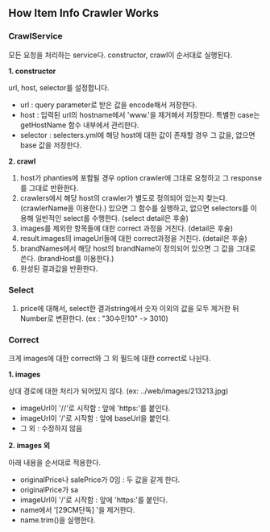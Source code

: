 ## How Item Info Crawler Works

### CrawlService

모든 요청을 처리하는 service다.
constructor, crawl이 순서대로 실행된다.

**1. constructor**

url, host, selector를 설정합니다.

- url : query parameter로 받은 값을 encode해서 저장한다.
- host : 입력된 url의 hostname에서 'www.'을 제거해서 저장한다. 특별한 case는 getHostName 함수 내부에서 관리한다.
- selector : selecters.yml에 해당 host에 대한 값이 존재할 경우 그 값을, 없으면 base 값을 저장한다.

**2. crawl**

1. host가 phanties에 포함될 경우 option crawler에 그대로 요청하고 그 response를 그대로 반환한다.
2. crawlers에서 해당 host의 crawler가 별도로 정의되어 있는지 찾는다.(crawlerName을 이용한다.) 있으면 그 함수를 실행하고, 없으면 selectors를 이용해 일반적인 select를 수행한다. (select detail은 후술)
3. images를 제외한 항목들에 대한 correct 과정을 거친다. (detail은 후술)
4. result.images의 imageUrl들에 대한 correct과정을 거친다. (detail은 후술)
5. brandNames에서 해당 host의 brandName이 정의되어 있으면 그 값을 그대로 쓴다. (brandHost를 이용한다.)
6. 완성된 결과값을 반환한다.

### Select

1. price에 대해서, select한 결과string에서 숫자 이외의 값을 모두 제거한 뒤 Number로 변환한다. (ex : "30수민10" -> 3010)

### Correct

크게 images에 대한 correct와 그 외 필드에 대한 correct로 나뉜다.

**1. images**

상대 경로에 대한 처리가 되어있지 않다. (ex: ../web/images/213213.jpg)

- imageUrl이 '//'로 시작함 : 앞에 'https:'를 붙인다.
- imageUrl이 '/'로 시작함 : 앞에 baseUrl을 붙인다.
- 그 외 : 수정하지 않음

**2. images 외**

아래 내용을 순서대로 적용한다.

- originalPrice나 salePrice가 0임 : 두 값을 같게 한다.
- originalPrice가 sa
- imageUrl이 '/'로 시작함 : 앞에 'https:'를 붙인다.
- name에서 '[29CM단독] '을 제거한다.
- name.trim()을 실행한다.
